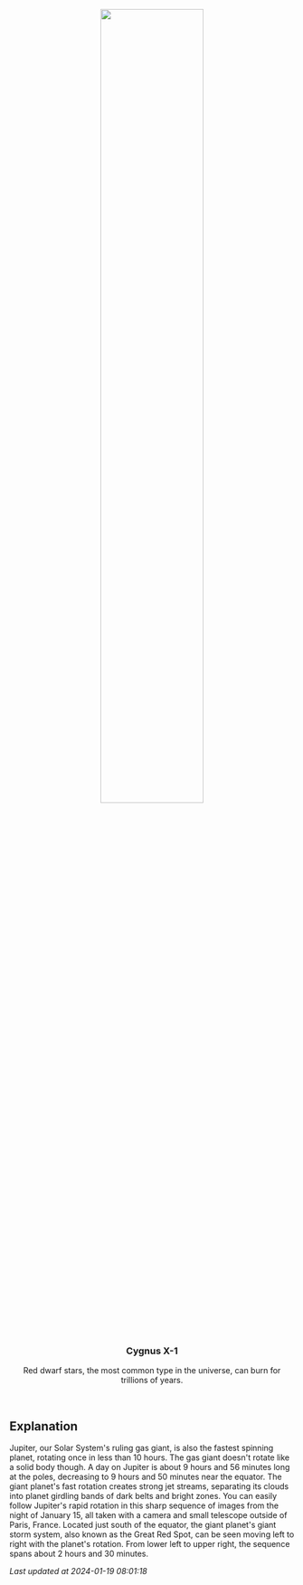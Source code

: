 <p align='center'>
    <img src='https://apod.nasa.gov/apod/image/2401/2024_01_15-Jup-2h30-Chronograph600.png' width='60%' />
    <h3 align="center">Cygnus X-1</h3>
    <p align="center">Red dwarf stars, the most common type in the universe, can burn for trillions of years.</p>
</p>
<br/>

Explanation
--
Jupiter, our Solar System's ruling gas giant, is also the fastest spinning planet, rotating once in less than 10 hours. The gas giant doesn't rotate like a solid body though. A day on Jupiter is about 9 hours and 56 minutes long at the poles, decreasing to 9 hours and 50 minutes near the equator. The giant planet's fast rotation creates strong jet streams, separating its clouds into planet girdling bands of dark belts and bright zones. You can easily follow Jupiter's rapid rotation in this sharp sequence of images from the night of January 15, all taken with a camera and small telescope outside of Paris, France. Located just south of the equator, the giant planet's giant storm system, also known as the Great Red Spot, can be seen moving left to right with the planet's rotation. From lower left to upper right, the sequence spans about 2 hours and 30 minutes.


*Last updated at 2024-01-19 08:01:18*
